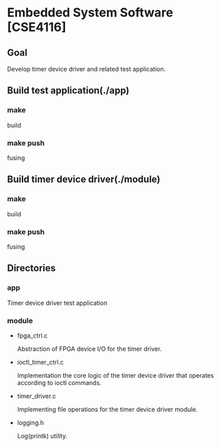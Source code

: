 # Embedded System Software [CSE4116]

## Goal

Develop timer device driver and related test application.

## Build test application(./app)
### make
build
### make push
fusing

## Build timer device driver(./module)
### make
build
### make push
fusing

## Directories
### app
Timer device driver test application
### module
- fpga_ctrl.c 

    Abstraction of FPGA device I/O for the timer driver.
- ioctl_timer_ctrl.c    

    Implementation the core logic of the timer device driver that operates according to ioctl commands.
- timer_driver.c    

    Implementing file operations for the timer device driver module.

- logging.h     

    Log(printk) utility.
